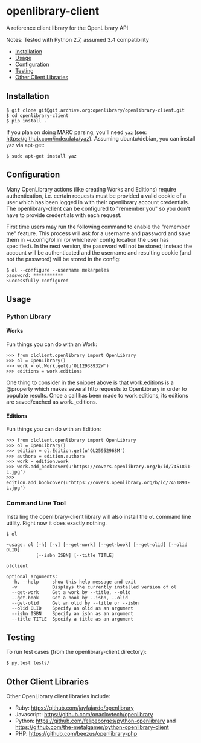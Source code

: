 openlibrary-client
==================

A reference client library for the OpenLibrary API

Notes: Tested with Python 2.7, assumed 3.4 compatibility

- [Installation](#installation)
- [Usage](#usage)
- [Configuration](#configuration)
- [Testing](#testing)
- [Other Client Libraries](#other-client-libraries)

## Installation

    $ git clone git@git.archive.org:openlibrary/openlibrary-client.git
	$ cd openlibrary-client
	$ pip install .

If you plan on doing MARC parsing, you'll need `yaz` (see:
https://github.com/indexdata/yaz). Assuming ubuntu/debian, you can
install `yaz` via apt-get:

    $ sudo apt-get install yaz

## Configuration

Many OpenLibrary actions (like creating Works and Editions) require
authentication, i.e. certain requests must be provided a valid cookie
of a user which has been logged in with their openlibrary account
credentials.  The openlibrary-client can be configured to "remember
you" so you don't have to provide credentials with each request.

First time users may run the following command to enable the "remember
me" feature. This process will ask for a username and password and
save them in ~/.config/ol.ini (or whichever config location the user
has specified). In the next version, the password will not be stored;
instead the account will be authenticated and the username and
resulting cookie (and not the password) will be stored in the config:

    $ ol --configure --username mekarpeles
    password: ***********
    Successfully configured

## Usage

### Python Library

#### Works

Fun things you can do with an Work:

    >>> from olclient.openlibrary import OpenLibrary
    >>> ol = OpenLibrary()
    >>> work = ol.Work.get(u'OL12938932W')
    >>> editions = work.editions

One thing to consider in the snippet above is that work.editions is a
@property which makes several http requests to OpenLibrary in order to
populate results. Once a call has been made to work.editions, its
editions are saved/cached as work._editions.

#### Editions

Fun things you can do with an Edition:

    >>> from olclient.openlibrary import OpenLibrary
    >>> ol = OpenLibrary()
    >>> edition = ol.Edition.get(u'OL25952968M')
    >>> authors = edition.authors
    >>> work = edition.work
    >>> work.add_bookcover(u'https://covers.openlibrary.org/b/id/7451891-L.jpg')
    >>> edition.add_bookcover(u'https://covers.openlibrary.org/b/id/7451891-L.jpg')

### Command Line Tool

Installing the openlibrary-client library will also install the `ol`
command line utility. Right now it does exactly nothing.

    $ ol

    ~usage: ol [-h] [-v] [--get-work] [--get-book] [--get-olid] [--olid OLID]
               [--isbn ISBN] [--title TITLE]

    olclient

    optional arguments:
      -h, --help     show this help message and exit
      -v             Displays the currently installed version of ol
      --get-work     Get a work by --title, --olid
      --get-book     Get a book by --isbn, --olid
      --get-olid     Get an olid by --title or --isbn
      --olid OLID    Specify an olid as an argument
      --isbn ISBN    Specify an isbn as an argument
      --title TITLE  Specify a title as an argument

## Testing

To run test cases (from the openlibrary-client directory):

    $ py.test tests/

## Other Client Libraries

Other OpenLibrary client libraries include:
- Ruby: https://github.com/jayfajardo/openlibrary
- Javascript: https://github.com/onaclovtech/openlibrary
- Python: https://github.com/felipeborges/python-openlibrary and https://github.com/the-metalgamer/python-openlibrary-client
- PHP: https://github.com/beezus/openlibrary-php
